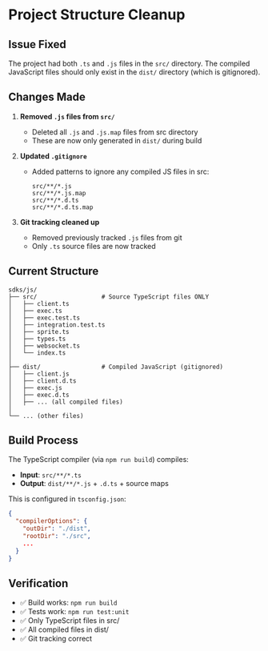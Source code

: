 # Project Structure Cleanup

## Issue Fixed

The project had both `.ts` and `.js` files in the `src/` directory. The compiled JavaScript files should only exist in the `dist/` directory (which is gitignored).

## Changes Made

1. **Removed `.js` files from `src/`**
   - Deleted all `.js` and `.js.map` files from src directory
   - These are now only generated in `dist/` during build

2. **Updated `.gitignore`**
   - Added patterns to ignore any compiled JS files in src:
     ```
     src/**/*.js
     src/**/*.js.map
     src/**/*.d.ts
     src/**/*.d.ts.map
     ```

3. **Git tracking cleaned up**
   - Removed previously tracked `.js` files from git
   - Only `.ts` source files are now tracked

## Current Structure

```
sdks/js/
├── src/                  # Source TypeScript files ONLY
│   ├── client.ts
│   ├── exec.ts
│   ├── exec.test.ts
│   ├── integration.test.ts
│   ├── sprite.ts
│   ├── types.ts
│   ├── websocket.ts
│   └── index.ts
│
├── dist/                 # Compiled JavaScript (gitignored)
│   ├── client.js
│   ├── client.d.ts
│   ├── exec.js
│   ├── exec.d.ts
│   ├── ... (all compiled files)
│
└── ... (other files)
```

## Build Process

The TypeScript compiler (via `npm run build`) compiles:
- **Input**: `src/**/*.ts`
- **Output**: `dist/**/*.js` + `.d.ts` + source maps

This is configured in `tsconfig.json`:
```json
{
  "compilerOptions": {
    "outDir": "./dist",
    "rootDir": "./src",
    ...
  }
}
```

## Verification

- ✅ Build works: `npm run build`
- ✅ Tests work: `npm run test:unit`
- ✅ Only TypeScript files in src/
- ✅ All compiled files in dist/
- ✅ Git tracking correct

